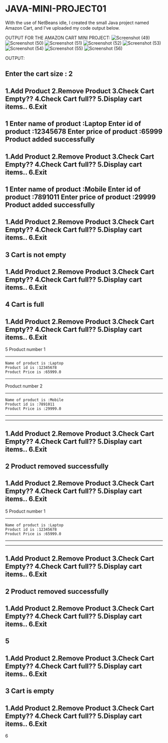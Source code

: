 ﻿# JAVA-MINI-PROJECT01

With the use of NetBeans idle, I created the small Java project named Amazon Cart, and I've uploaded my code output below.

OUTPUT FOR THE AMAZON CART MINI PROJECT:
![Screenshot (49)](https://github.com/user-attachments/assets/adb26f92-83a5-406e-ae1e-4e2baecd7b58)
![Screenshot (50)](https://github.com/user-attachments/assets/66fa77af-779d-438d-9d45-14c57e1301b7)
![Screenshot (51)](https://github.com/user-attachments/assets/76af984a-b187-4cee-8f7a-2a92b9be0bab)
![Screenshot (52)](https://github.com/user-attachments/assets/74b1a6f6-a463-479d-aca5-c90d7c3a21b8)
![Screenshot (53)](https://github.com/user-attachments/assets/5f768493-88cc-4346-b8ac-4ffa412a3ac8)
![Screenshot (54)](https://github.com/user-attachments/assets/b4449b13-6679-4eef-8a88-11b9a9cda5d4)
![Screenshot (55)](https://github.com/user-attachments/assets/a6bc9717-ac86-4ecf-888e-2f97a067f66f)
![Screenshot (56)](https://github.com/user-attachments/assets/31927389-273c-4c99-8f6e-8f3e13b4b1fc)

OUTPUT:

Enter the cart size : 2
---------------------------
1.Add Product
2.Remove Product
3.Check Cart Empty??
4.Check Cart full??
5.Display cart items..
6.Exit
------------------------------

1
Enter name of product :Laptop
Enter id of product :12345678
Enter price of product :65999
Product added successfully
---------------------------

1.Add Product
2.Remove Product
3.Check Cart Empty??
4.Check Cart full??
5.Display cart items..
6.Exit
------------------------------

1
Enter name of product :Mobile
Enter id of product :7891011
Enter price of product :29999
Product added successfully
---------------------------

1.Add Product
2.Remove Product
3.Check Cart Empty??
4.Check Cart full??
5.Display cart items..
6.Exit
------------------------------

3
Cart is not empty
---------------------------

1.Add Product
2.Remove Product
3.Check Cart Empty??
4.Check Cart full??
5.Display cart items..
6.Exit
------------------------------

4
Cart is full
---------------------------

1.Add Product
2.Remove Product
3.Check Cart Empty??
4.Check Cart full??
5.Display cart items..
6.Exit
------------------------------

5
Product number 1
************************************
	Name of product is :Laptop
	Product id is :12345678
	Product Price is :65999.0
************************************
Product number 2
************************************
	Name of product is :Mobile
	Product id is :7891011
	Product Price is :29999.0
************************************
---------------------------

1.Add Product
2.Remove Product
3.Check Cart Empty??
4.Check Cart full??
5.Display cart items..
6.Exit
------------------------------

2
Product removed successfully
---------------------------

1.Add Product
2.Remove Product
3.Check Cart Empty??
4.Check Cart full??
5.Display cart items..
6.Exit
------------------------------

5
Product number 1
************************************
	Name of product is :Laptop
	Product id is :12345678
	Product Price is :65999.0
************************************
---------------------------

1.Add Product
2.Remove Product
3.Check Cart Empty??
4.Check Cart full??
5.Display cart items..
6.Exit
------------------------------
2
Product removed successfully
---------------------------

1.Add Product
2.Remove Product
3.Check Cart Empty??
4.Check Cart full??
5.Display cart items..
6.Exit
------------------------------
5
---------------------------

1.Add Product
2.Remove Product
3.Check Cart Empty??
4.Check Cart full??
5.Display cart items..
6.Exit
------------------------------
3
Cart is empty
---------------------------

1.Add Product
2.Remove Product
3.Check Cart Empty??
4.Check Cart full??
5.Display cart items..
6.Exit
------------------------------
6
